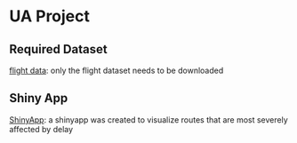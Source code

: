 # UA Project

## Required Dataset

[flight data](https://www.kaggle.com/datasets/usdot/flight-delays): only the flight dataset needs to be downloaded

## Shiny App

[ShinyApp](https://caoalbert.shinyapps.io/top_delay_od/): a shinyapp was created to visualize routes that are most severely affected by delay
